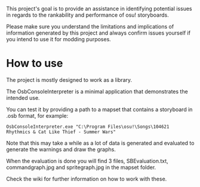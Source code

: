 This project's goal is to provide an assistance in identifying potential issues in regards to the rankability and performance of osu! storyboards.

Please make sure you understand the limitations and implications of information generated by this project and always confirm issues yourself if you intend to use it for modding purposes.

# How to use
The project is mostly designed to work as a library.

The OsbConsoleInterpreter is a minimal application that demonstrates the intended use.

You can test it by providing a path to a mapset that contains a storyboard in .osb format, for example:
```
OsbConsoleInterpreter.exe "C:\Program Files\osu!\Songs\104621 Rhythmics & Cat Like Thief - Summer Wars"
```
Note that this may take a while as a lot of data is generated and evaluated to generate the warnings and draw the graphs.

When the evaluation is done you will find 3 files, SBEvaluation.txt, commandgraph.jpg and spritegraph.jpg in the mapset folder.

Check the wiki for further information on how to work with these.

